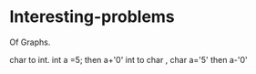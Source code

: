 # Interesting-problems
Of Graphs.


char to int. int a =5; then a+'0' 
int to char , char a='5' then  a-'0'
 
